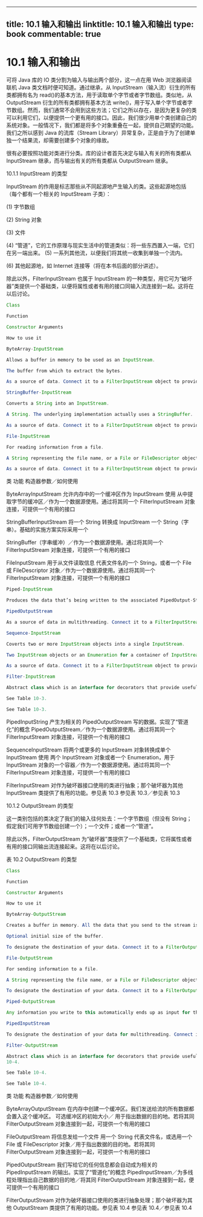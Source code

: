 
---
title: 10.1 输入和输出
linktitle: 10.1 输入和输出
type: book
commentable: true
---

# 10.1 输入和输出

可将 Java 库的 IO 类分割为输入与输出两个部分，这一点在用 Web 浏览器阅读联机 Java 类文档时便可知道。通过继承，从 InputStream（输入流）衍生的所有类都拥有名为 read()的基本方法，用于读取单个字节或者字节数组。类似地，从 OutputStream 衍生的所有类都拥有基本方法 write()，用于写入单个字节或者字节数组。然而，我们通常不会用到这些方法；它们之所以存在，是因为更复杂的类可以利用它们，以便提供一个更有用的接口。因此，我们很少用单个类创建自己的系统对象。一般情况下，我们都是将多个对象重叠在一起，提供自己期望的功能。我们之所以感到 Java 的流库（Stream Library）异常复杂，正是由于为了创建单独一个结果流，却需要创建多个对象的缘故。

很有必要按照功能对类进行分类。库的设计者首先决定与输入有关的所有类都从 InputStream 继承，而与输出有关的所有类都从 OutputStream 继承。

10.1.1 InputStream 的类型

InputStream 的作用是标志那些从不同起源地产生输入的类。这些起源地包括（每个都有一个相关的 InputStream 子类）：

(1) 字节数组

(2) String 对象

(3) 文件

(4) “管道”，它的工作原理与现实生活中的管道类似：将一些东西置入一端，它们在另一端出来。 (5) 一系列其他流，以便我们将其统一收集到单独一个流内。

(6) 其他起源地，如 Internet 连接等（将在本书后面的部分讲述）。

除此以外，FilterInputStream 也属于 InputStream 的一种类型，用它可为“破坏器”类提供一个基础类，以便将属性或者有用的接口同输入流连接到一起。这将在以后讨论。

```java
Class

Function

Constructor Arguments

How to use it

ByteArray-InputStream

Allows a buffer in memory to be used as an InputStream.

The buffer from which to extract the bytes.

As a source of data. Connect it to a FilterInputStream object to provide a useful interface.

StringBuffer-InputStream

Converts a String into an InputStream.

A String. The underlying implementation actually uses a StringBuffer.

As a source of data. Connect it to a FilterInputStream object to provide a useful interface.

File-InputStream

For reading information from a file.

A String representing the file name, or a File or FileDescriptor object.

As a source of data. Connect it to a FilterInputStream object to provide a useful interface.
```

类 功能 构造器参数／如何使用

ByteArrayInputStream 允许内存中的一个缓冲区作为 InputStream 使用 从中提取字节的缓冲区／作为一个数据源使用。通过将其同一个 FilterInputStream 对象连接，可提供一个有用的接口

StringBufferInputStream 将一个 String 转换成 InputStream 一个 String（字串）。基础的实施方案实际采用一个

StringBuffer（字串缓冲）／作为一个数据源使用。通过将其同一个 FilterInputStream 对象连接，可提供一个有用的接口

FileInputStream 用于从文件读取信息 代表文件名的一个 String，或者一个 File 或 FileDescriptor 对象／作为一个数据源使用。通过将其同一个 FilterInputStream 对象连接，可提供一个有用的接口

```java
Piped-InputStream

Produces the data that’s being written to the associated PipedOutput-Stream. Implements the “piping” concept.

PipedOutputStream

As a source of data in multithreading. Connect it to a FilterInputStream object to provide a useful interface.

Sequence-InputStream

Coverts two or more InputStream objects into a single InputStream.

Two InputStream objects or an Enumeration for a container of InputStream objects.

As a source of data. Connect it to a FilterInputStream object to provide a useful interface.

Filter-InputStream

Abstract class which is an interface for decorators that provide useful functionality to the other InputStream classes. See Table 10-3.

See Table 10-3.

See Table 10-3.
```

PipedInputString 产生为相关的 PipedOutputStream 写的数据。实现了“管道化”的概念 PipedOutputStream／作为一个数据源使用。通过将其同一个 FilterInputStream 对象连接，可提供一个有用的接口

SequenceInputStream 将两个或更多的 InputStream 对象转换成单个 InputStream 使用 两个 InputStream 对象或者一个 Enumeration，用于 InputStream 对象的一个容器／作为一个数据源使用。通过将其同一个 FilterInputStream 对象连接，可提供一个有用的接口

FilterInputStream 对作为破坏器接口使用的类进行抽象；那个破坏器为其他 InputStream 类提供了有用的功能。参见表 10.3 参见表 10.3／参见表 10.3

10.1.2 OutputStream 的类型

这一类别包括的类决定了我们的输入往何处去：一个字节数组（但没有 String；假定我们可用字节数组创建一个）；一个文件；或者一个“管道”。

除此以外，FilterOutputStream 为“破坏器”类提供了一个基础类，它将属性或者有用的接口同输出流连接起来。这将在以后讨论。

表 10.2 OutputStream 的类型

```java
Class

Function

Constructor Arguments

How to use it

ByteArray-OutputStream

Creates a buffer in memory. All the data that you send to the stream is placed in this buffer.

Optional initial size of the buffer.

To designate the destination of your data. Connect it to a FilterOutputStream object to provide a useful interface.

File-OutputStream

For sending information to a file.

A String representing the file name, or a File or FileDescriptor object.

To designate the destination of your data. Connect it to a FilterOutputStream object to provide a useful interface.

Piped-OutputStream

Any information you write to this automatically ends up as input for the associated PipedInput-Stream. Implements the “piping” concept.

PipedInputStream

To designate the destination of your data for multithreading. Connect it to a FilterOutputStream object to provide a useful interface.

Filter-OutputStream

Abstract class which is an interface for decorators that provide useful functionality to the other OutputStream classes. See Table
10-4.

See Table 10-4.

See Table 10-4.
```

类 功能 构造器参数／如何使用

ByteArrayOutputStream 在内存中创建一个缓冲区。我们发送给流的所有数据都会置入这个缓冲区。 可选缓冲区的初始大小／
用于指出数据的目的地。若将其同 FilterOutputStream 对象连接到一起，可提供一个有用的接口

FileOutputStream 将信息发给一个文件 用一个 String 代表文件名，或选用一个 File 或 FileDescriptor 对象／用于指出数据的目的地。若将其同 FilterOutputStream 对象连接到一起，可提供一个有用的接口

PipedOutputStream 我们写给它的任何信息都会自动成为相关的 PipedInputStream 的输出。实现了“管道化”的概念 PipedInputStream／为多线程处理指出自己数据的目的地／将其同 FilterOutputStream 对象连接到一起，便可提供一个有用的接口

FilterOutputStream 对作为破坏器接口使用的类进行抽象处理；那个破坏器为其他 OutputStream 类提供了有用的功能。参见表 10.4 参见表 10.4／参见表 10.4

    